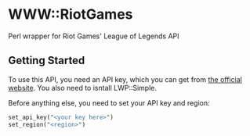 WWW::RiotGames
==============

Perl wrapper for Riot Games' League of Legends API

## Getting Started 

To use this API, you need an API key, which you can get from [the official website][1]. You also need to isntall LWP::Simple.

Before anything else, you need to set your API key and region:

```perl
set_api_key("<your key here>")
set_region("<region>")
```

[1]: https://developer.riotgames.com/
